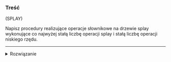 ### Treść
(SPLAY)

Napisz procedury realizujące operacje słownikowe na drzewie splay wykonujące co najwyżej stałą liczbę operacji splay i stałą liczbę operacji niskiego rzędu.

------
<details><summary>Rozwiązanie</summary>
<p>
  
  Było

